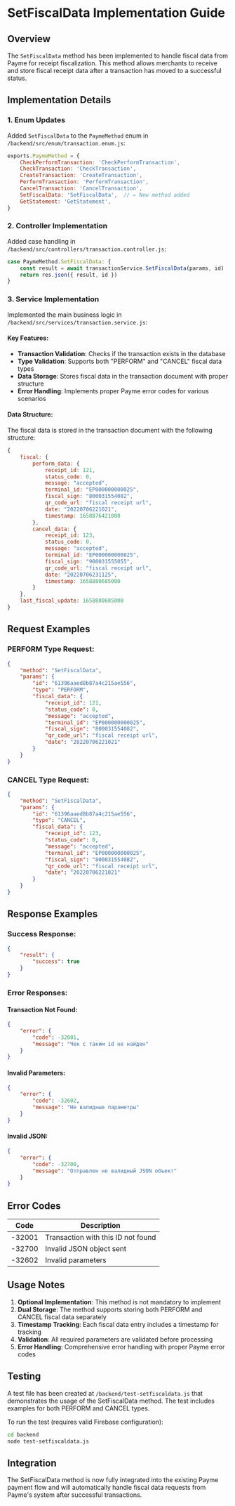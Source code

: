 # SetFiscalData Implementation Guide

## Overview

The `SetFiscalData` method has been implemented to handle fiscal data from Payme for receipt fiscalization. This method allows merchants to receive and store fiscal receipt data after a transaction has moved to a successful status.

## Implementation Details

### 1. Enum Updates

Added `SetFiscalData` to the `PaymeMethod` enum in `/backend/src/enum/transaction.enum.js`:

```javascript
exports.PaymeMethod = {
    CheckPerformTransaction: 'CheckPerformTransaction',
    CheckTransaction: 'CheckTransaction',
    CreateTransaction: 'CreateTransaction',
    PerformTransaction: 'PerformTransaction',
    CancelTransaction: 'CancelTransaction',
    SetFiscalData: 'SetFiscalData',  // ← New method added
    GetStatement: 'GetStatement',
}
```

### 2. Controller Implementation

Added case handling in `/backend/src/controllers/transaction.controller.js`:

```javascript
case PaymeMethod.SetFiscalData: {
    const result = await transactionService.SetFiscalData(params, id)
    return res.json({ result, id })
}
```

### 3. Service Implementation

Implemented the main business logic in `/backend/src/services/transaction.service.js`:

#### Key Features:

- **Transaction Validation**: Checks if the transaction exists in the database
- **Type Validation**: Supports both "PERFORM" and "CANCEL" fiscal data types
- **Data Storage**: Stores fiscal data in the transaction document with proper structure
- **Error Handling**: Implements proper Payme error codes for various scenarios

#### Data Structure:

The fiscal data is stored in the transaction document with the following structure:

```javascript
{
    fiscal: {
        perform_data: {
            receipt_id: 121,
            status_code: 0,
            message: "accepted",
            terminal_id: "EP000000000025",
            fiscal_sign: "800031554082",
            qr_code_url: "fiscal receipt url",
            date: "20220706221021",
            timestamp: 1658876421000
        },
        cancel_data: {
            receipt_id: 123,
            status_code: 0,
            message: "accepted",
            terminal_id: "EP000000000025",
            fiscal_sign: "900031555055",
            qr_code_url: "fiscal receipt url",
            date: "20220706231125",
            timestamp: 1658880685000
        }
    },
    last_fiscal_update: 1658880685000
}
```

## Request Examples

### PERFORM Type Request:

```json
{
    "method": "SetFiscalData",
    "params": {
        "id": "61396aaed8b87a4c215ae556",
        "type": "PERFORM",
        "fiscal_data": {
            "receipt_id": 121,
            "status_code": 0,
            "message": "accepted",
            "terminal_id": "EP000000000025",
            "fiscal_sign": "800031554082",
            "qr_code_url": "fiscal receipt url",
            "date": "20220706221021"
        }
    }
}
```

### CANCEL Type Request:

```json
{
    "method": "SetFiscalData",
    "params": {
        "id": "61396aaed8b87a4c215ae556",
        "type": "CANCEL",
        "fiscal_data": {
            "receipt_id": 123,
            "status_code": 0,
            "message": "accepted",
            "terminal_id": "EP000000000025",
            "fiscal_sign": "800031554082",
            "qr_code_url": "fiscal receipt url",
            "date": "20220706221021"
        }
    }
}
```

## Response Examples

### Success Response:

```json
{
    "result": {
        "success": true
    }
}
```

### Error Responses:

#### Transaction Not Found:
```json
{
    "error": {
        "code": -32001,
        "message": "Чек с таким id не найден"
    }
}
```

#### Invalid Parameters:
```json
{
    "error": {
        "code": -32602,
        "message": "Не валидные параметры"
    }
}
```

#### Invalid JSON:
```json
{
    "error": {
        "code": -32700,
        "message": "Отправлен не валидный JSON объект"
    }
}
```

## Error Codes

| Code | Description |
|------|-------------|
| -32001 | Transaction with this ID not found |
| -32700 | Invalid JSON object sent |
| -32602 | Invalid parameters |

## Usage Notes

1. **Optional Implementation**: This method is not mandatory to implement
2. **Dual Storage**: The method supports storing both PERFORM and CANCEL fiscal data separately
3. **Timestamp Tracking**: Each fiscal data entry includes a timestamp for tracking
4. **Validation**: All required parameters are validated before processing
5. **Error Handling**: Comprehensive error handling with proper Payme error codes

## Testing

A test file has been created at `/backend/test-setfiscaldata.js` that demonstrates the usage of the SetFiscalData method. The test includes examples for both PERFORM and CANCEL types.

To run the test (requires valid Firebase configuration):

```bash
cd backend
node test-setfiscaldata.js
```

## Integration

The SetFiscalData method is now fully integrated into the existing Payme payment flow and will automatically handle fiscal data requests from Payme's system after successful transactions.
